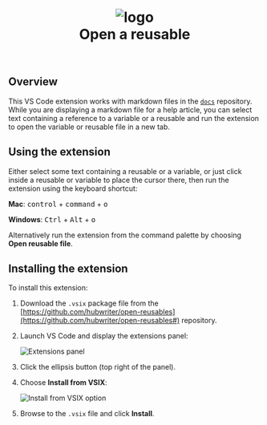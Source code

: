 <h1 align="center">
  <br>
  <img src="https://raw.githubusercontent.com/hubwriter/open-reusables/master/images/open-reusable-icon.png" alt="logo">
  <br>
  Open a reusable
  <br>
</h1>
<br>

## Overview

This VS Code extension works with markdown files in the [`docs`](https://github.com/github/docs-internal) repository. While you are displaying a markdown file for a help article, you can select text containing a reference to a variable or a reusable and run the extension to open the variable or reusable file in a new tab. 

## Using the extension

Either select some text containing a reusable or a variable, or just click inside a reusable or variable to place the cursor there, then run the extension using the keyboard shortcut:

**Mac**: <kbd>control</kbd> + <kbd>command</kbd> + <kbd>o</kbd>

**Windows**: <kbd>Ctrl</kbd> + <kbd>Alt</kbd> + <kbd>o</kbd>

Alternatively run the extension from the command palette by choosing **Open reusable file**.

## Installing the extension

To install this extension:

1. Download the `.vsix` package file from the [https://github.com/hubwriter/open-reusables](https://github.com/hubwriter/open-reusables#) repository.

1. Launch VS Code and display the extensions panel:

   ![Extensions panel](https://raw.githubusercontent.com/hubwriter/open-reusables/master/images/extension-installation1.png)

1. Click the ellipsis button (top right of the panel).

1. Choose **Install from VSIX**:

   ![Install from VSIX option](https://raw.githubusercontent.com/hubwriter/open-reusables/master/images/extension-installation2.png)

1. Browse to the `.vsix` file and click **Install**.

